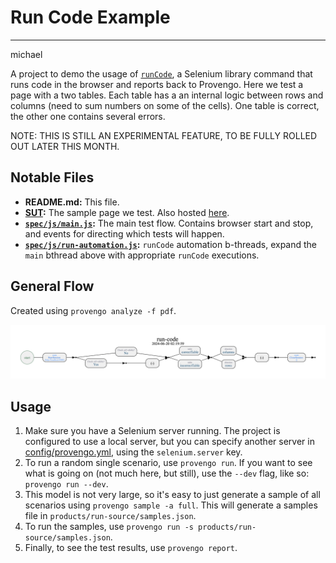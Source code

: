# Run Code Example

---
michael

A project to demo the usage of <a href="https://docs.provengo.tech/ProvengoCli/0.9.5/libraries/selenium.html#_sn_runcodecode"><code>runCode</code></a>,
a Selenium library command that runs code in the browser and reports back to Provengo. Here we test a page with a two tables. Each table has a an internal logic between rows and columns (need to sum numbers on some of the cells). One table is correct, the other one contains several errors.

NOTE: THIS IS STILL AN EXPERIMENTAL FEATURE, TO BE FULLY ROLLED OUT LATER THIS MONTH.

## Notable Files

* **README.md:** This file.
* **[SUT](SUT):** The sample page we test. Also hosted [here](https://content.provengo.tech/SUT-run-code.html).
* **[`spec/js/main.js`](spec/js/main.js):** The main test flow. Contains browser start and stop, and events for directing which tests will happen. 
* **[`spec/js/run-automation.js`](spec/js/run-automation.js):** `runCode` automation b-threads, expand the `main` bthread above with appropriate `runCode` executions.

## General Flow
Created using `provengo analyze -f pdf`.

![Test space](testSpace.png)


## Usage

1. Make sure you have a Selenium server running. The project is configured to use a local server, but you can specify another server in [config/provengo.yml](config/provengo.yml), using the `selenium.server` key.
1. To run a random single scenario, use `provengo run`. If you want to see what is going on (not much here, but still), use the `--dev` flag, like so: `provengo run --dev`.
2. This model is not very large, so it's easy to just generate a sample of all scenarios using `provengo sample -a full`. This will generate a samples file in `products/run-source/samples.json`.
3. To run the samples, use `provengo run -s products/run-source/samples.json`.
4. Finally, to see the test results, use `provengo report`.

